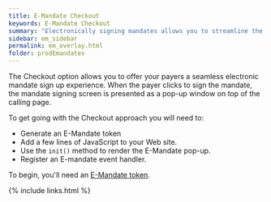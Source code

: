 ```yaml
---
title: E-Mandate Checkout
keywords: E-Mandate Checkout
summary: "Electronically signing mandates allows you to streamline the mandate sign-up process; no need for paper and no need to archive reams of mandates."
sidebar: em_sidebar
permalink: em_overlay.html
folder: prodEmandates
---
```


The Checkout option allows you to offer your payers a seamless electronic mandate sign up experience. When the payer clicks to sign the mandate, the mandate signing screen is presented as a pop-up window on top of the calling page.

To get going with the Checkout approach you will need to:

* Generate an E-Mandate token
* Add a few lines of JavaScript to your Web site.
* Use the `init()` method to render the E-Mandate pop-up.
* Register an E-mandate event handler.

To begin, you'll need an [E-Mandate token](em_token.html).


{% include links.html %}
